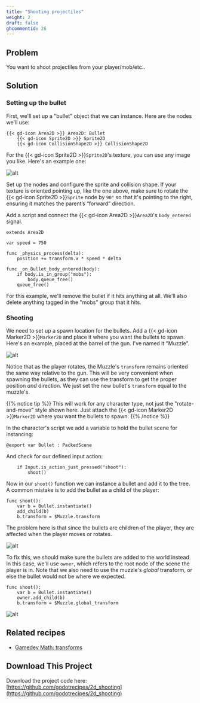 ```yaml
---
title: "Shooting projectiles"
weight: 2
draft: false
ghcommentid: 26
---
```


## Problem

You want to shoot projectiles from your player/mob/etc..

## Solution

### Setting up the bullet

First, we'll set up a "bullet" object that we can instance. Here are the nodes we'll use:

```
{{< gd-icon Area2D >}} Area2D: Bullet
    {{< gd-icon Sprite2D >}} Sprite2D
    {{< gd-icon CollisionShape2D >}} CollisionShape2D
```

For the {{< gd-icon Sprite2D >}}`Sprite2D`'s texture, you can use any image you like. Here's an example one:

![alt](/godot_recipes/4.x/img/laserRed01.png)

Set up the nodes and configure the sprite and collision shape. If your texture is oriented pointing up, like the one above, make sure to rotate the {{< gd-icon Sprite2D >}}`Sprite` node by `90°` so that it's pointing to the right, ensuring it matches the parent’s “forward” direction.

Add a script and connect the {{< gd-icon Area2D >}}`Area2D`'s `body_entered` signal.

```gdscript
extends Area2D

var speed = 750

func _physics_process(delta):
    position += transform.x * speed * delta

func _on_Bullet_body_entered(body):
    if body.is_in_group("mobs"):
        body.queue_free()
    queue_free()
```

For this example, we'll remove the bullet if it hits anything at all. We'll also delete anything tagged in the "mobs" group that it hits.

### Shooting

We need to set up a spawn location for the bullets. Add a {{< gd-icon Marker2D >}}`Marker2D` and place it where you want the bullets to spawn. Here's an example, placed at the barrel of the gun. I've named it "Muzzle".

![alt](/godot_recipes/4.x/img/2d_shoot_01.gif)

Notice that as the  player rotates, the Muzzle's `transform` remains oriented the same way relative to the gun. This will be very convenient when spawning the bullets, as they can use the transform to get the proper position *and* direction. We just set the new bullet's `transform` equal to the muzzle's.

{{% notice tip %}}
This will work for any character type, not just the "rotate-and-move" style shown here. Just attach the {{< gd-icon Marker2D >}}`Marker2D` where you want the bullets to spawn.
{{% /notice %}}

In the character's script we add a variable to hold the bullet scene for instancing:

```gdscript
@export var Bullet : PackedScene
```

And check for our defined input action:

```gdscript
    if Input.is_action_just_pressed("shoot"):
        shoot()
```

Now in our `shoot()` function we can instance a bullet and add it to the tree. A common mistake is to add the bullet as a child of the player:

```gdscript
func shoot():
    var b = Bullet.instantiate()
    add_child(b)
    b.transform = $Muzzle.transform
```

The problem here is that since the bullets are children of the player, they are affected when the player moves or rotates.

![alt](/godot_recipes/4.x/img/2d_shoot_02.gif)

To fix this, we should make sure the bullets are added to the world instead. In this case, we'll use `owner`, which refers to the root node of the scene the player is in. Note that we also need to use the muzzle's *global* transform, or else the bullet would not be where we expected.

```gdscript
func shoot():
    var b = Bullet.instantiate()
    owner.add_child(b)
    b.transform = $Muzzle.global_transform
```

![alt](/godot_recipes/4.x/img/2d_shoot_03.gif)

## Related recipes

<!-- - [Top-down character](/godot_recipes/3.x/2d/topdown_movement/) -->
- [Gamedev Math: transforms](/godot_recipes/4.x/math/transforms/)
<!-- - [AI: Homing missiles](/godot_recipes/3.x/ai/homing_missile/) -->

<!-- #### Like video?

{{< youtube 7axJJYont6Y >}} -->

## <i class="fas fa-code-branch"></i> Download This Project

Download the project code here: [https://github.com/godotrecipes/2d_shooting](https://github.com/godotrecipes/2d_shooting)
